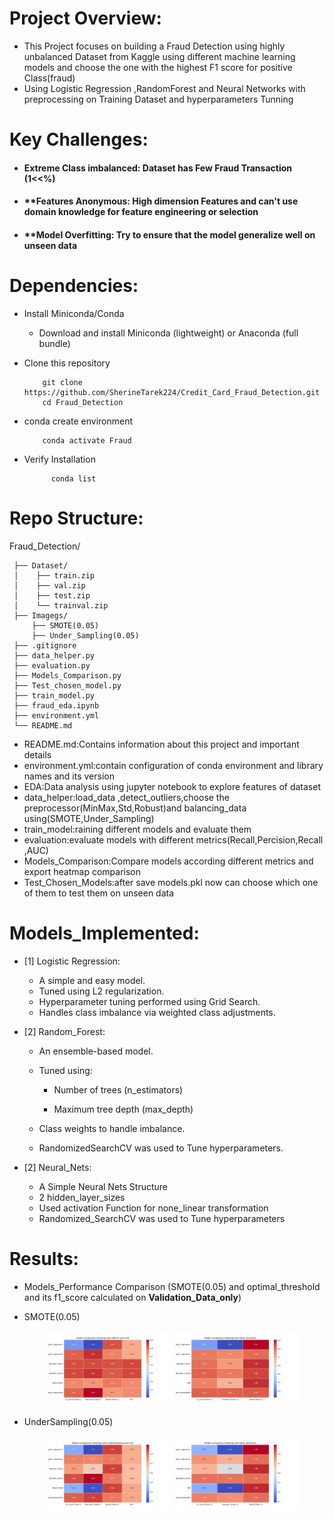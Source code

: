 # Project Overview:   
   
   - This Project focuses on building a Fraud Detection using highly unbalanced Dataset from Kaggle using different machine learning models and choose the one with the highest F1 score for positive Class(fraud)
   - Using Logistic Regression ,RandomForest and Neural Networks with preprocessing on Training Dataset and hyperparameters Tunning 
# Key Challenges:
   
   - #### **Extreme Class imbalanced**: Dataset has Few Fraud Transaction (1<<%)
   - #### **Features Anonymous: High dimension Features and can't use domain knowledge for feature engineering or selection
   - #### **Model Overfitting: Try to ensure that the model generalize well on unseen data
   
# Dependencies:
    
   - Install Miniconda/Conda
   
        - Download and install Miniconda (lightweight) or Anaconda (full bundle)
   - Clone this repository

             git clone https://github.com/SherineTarek224/Credit_Card_Fraud_Detection.git
             cd Fraud_Detection
   - conda create environment

             conda activate Fraud 
   - Verify Installation
  
               conda list

# Repo Structure:

 Fraud_Detection/

     ├── Dataset/
     │    ├── train.zip
     │    ├── val.zip
     │    ├── test.zip
     │    └── trainval.zip
     ├── Imagegs/
         ├── SMOTE(0.05)
         ├── Under_Sampling(0.05)
     ├── .gitignore
     ├── data_helper.py
     ├── evaluation.py
     ├── Models_Comparison.py
     ├── Test_chosen_model.py
     ├── train_model.py
     ├── fraud_eda.ipynb
     ├── environment.yml
     └── README.md
  - README.md:Contains information about this project and important details
  - environment.yml:contain configuration of conda environment and library names and its version
  - EDA:Data analysis using jupyter notebook to explore features of dataset
  - data_helper:load_data ,detect_outliers,choose the preprocessor(MinMax,Std,Robust)and balancing_data using(SMOTE,Under_Sampling)
  - train_model:raining different models and evaluate them 
  - evaluation:evaluate models with different metrics(Recall,Percision,Recall ,AUC)
  - Models_Comparison:Compare models according different metrics and export heatmap comparison
  - Test_Chosen_Models:after save models.pkl now can choose which one of them to test them on unseen data 

# Models_Implemented:

 - [1] Logistic Regression:
     -  A simple and easy  model.
     - Tuned using L2 regularization.
     - Hyperparameter tuning performed using Grid Search.
     - Handles class imbalance via weighted class adjustments.
     
       
 - [2] Random_Forest:
     
     - An ensemble-based model.
     - Tuned using:
   
       - Number of trees (n_estimators)
       
       - Maximum tree depth (max_depth)
       
     - Class weights to handle imbalance.
    
     - RandomizedSearchCV was used to Tune hyperparameters.  

- [2] Neural_Nets:
   - A Simple Neural Nets Structure
   - 2 hidden_layer_sizes
   - Used activation Function for none_linear transformation  
   -  Randomized_SearchCV was used to Tune hyperparameters
# Results:

- Models_Performance Comparison (SMOTE(0.05) and optimal_threshold and its f1_score calculated on **Validation_Data_only**)


- SMOTE(0.05)
    <p align="center">
  <img src="/Images/SMOTE(0.05)/Model_Comparsion(DATA_Validation).png" width="200" />
  <img src="Images/SMOTE(0.05)/TEST/Models_Comparsion(Test_Data).png" width="200" />
</p>


- UnderSampling(0.05)
    <p align="center">
  <img src="Images\Under_Sampling(0.05)/Model_Comparsion(Validataion_DATA).png" width="200" />
  <img src="Images/Under_Sampling(0.05)/TEST/Model_Comparsion(TEST_DATA).png" width="200" />
</p>

